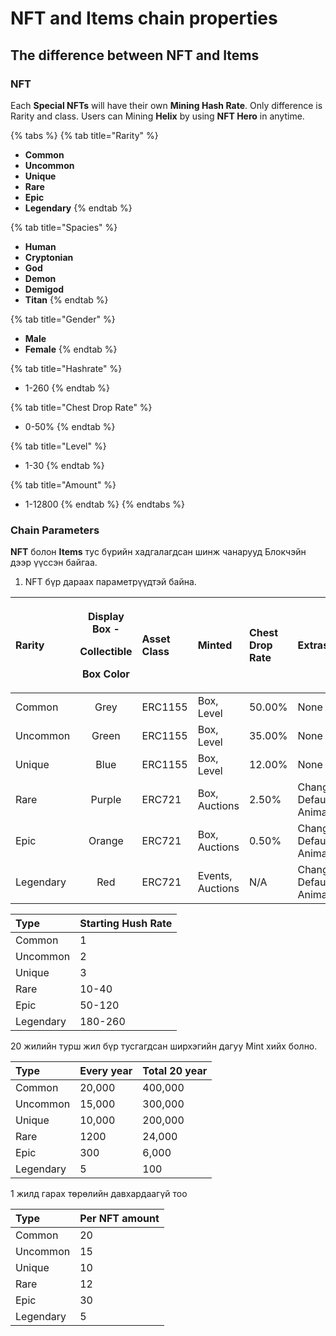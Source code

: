 # NFT and Items chain properties

## The difference between NFT and Items

### NFT 

Each **Special NFTs** will have their own **Mining Hash Rate**. Only difference is Rarity and class. Users can Mining **Helix** by using **NFT Hero** in anytime.

{% tabs %}
{% tab title="Rarity" %}
* **Common**
* **Uncommon**
* **Unique**
* **Rare**
* **Epic**
* **Legendary**
{% endtab %}

{% tab title="Spacies" %}
* **Human**
* **Cryptonian**
* **God**
* **Demon**
* **Demigod**
* **Titan**
{% endtab %}

{% tab title="Gender" %}
* **Male**
* **Female**
{% endtab %}

{% tab title="Hashrate" %}
* 1-260
{% endtab %}

{% tab title="Chest Drop Rate" %}
* 0-50%
{% endtab %}

{% tab title="Level" %}
* 1-30
{% endtab %}

{% tab title="Amount" %}
* 1-12800
{% endtab %}
{% endtabs %}

### Chain Parameters

**NFT** болон **Items** тус бүрийн хадгалагдсан шинж чанарууд Блокчэйн дээр үүссэн байгаа.

1.  NFT бүр дараах параметрүүдтэй байна.

<table>
  <thead>
    <tr>
      <th style="text-align:left">Rarity</th>
      <th style="text-align:center">
        <p>Display Box -</p>
        <p>Collectible</p>
        <p>Box Color</p>
      </th>
      <th style="text-align:left">Asset Class</th>
      <th style="text-align:left">Minted</th>
      <th style="text-align:left">Chest Drop Rate</th>
      <th style="text-align:left">Extras</th>
    </tr>
  </thead>
  <tbody>
    <tr>
      <td style="text-align:left">Common</td>
      <td style="text-align:center">Grey</td>
      <td style="text-align:left">ERC1155</td>
      <td style="text-align:left">Box, Level</td>
      <td style="text-align:left">50.00%</td>
      <td style="text-align:left">None</td>
    </tr>
    <tr>
      <td style="text-align:left">Uncommon</td>
      <td style="text-align:center">Green</td>
      <td style="text-align:left">ERC1155</td>
      <td style="text-align:left">Box, Level</td>
      <td style="text-align:left">35.00%</td>
      <td style="text-align:left">None</td>
    </tr>
    <tr>
      <td style="text-align:left">Unique</td>
      <td style="text-align:center">Blue</td>
      <td style="text-align:left">ERC1155</td>
      <td style="text-align:left">Box, Level</td>
      <td style="text-align:left">12.00%</td>
      <td style="text-align:left">None</td>
    </tr>
    <tr>
      <td style="text-align:left">Rare</td>
      <td style="text-align:center">Purple</td>
      <td style="text-align:left">ERC721</td>
      <td style="text-align:left">Box, Auctions</td>
      <td style="text-align:left">2.50%</td>
      <td style="text-align:left">Change Default Animation</td>
    </tr>
    <tr>
      <td style="text-align:left">Epic</td>
      <td style="text-align:center">Orange</td>
      <td style="text-align:left">ERC721</td>
      <td style="text-align:left">Box, Auctions</td>
      <td style="text-align:left">0.50%</td>
      <td style="text-align:left">Change Default Animation</td>
    </tr>
    <tr>
      <td style="text-align:left">Legendary</td>
      <td style="text-align:center">Red</td>
      <td style="text-align:left">ERC721</td>
      <td style="text-align:left">Events, Auctions</td>
      <td style="text-align:left">N/A</td>
      <td style="text-align:left">Change Default Animation</td>
    </tr>
  </tbody>
</table>

| Type | Starting Hush Rate |
| :--- | :--- |
| Common | 1 |
| Uncommon | 2 |
| Unique | 3 |
| Rare | 10-40 |
| Epic | 50-120 |
| Legendary | 180-260 |

   20 жилийн турш жил бүр тусгагдсан ширхэгийн дагуу Мint хийх болно.

| Type | Every year | Total 20 year  |
| :--- | :--- | :--- |
| Common | 20,000 | 400,000 |
| Uncommon | 15,000 | 300,000 |
| Unique | 10,000 | 200,000 |
| Rare | 1200 | 24,000 |
| Epic | 300 | 6,000 |
| Legendary | 5 | 100 |

1 жилд гарах төрөлийн давхардаагүй тоо

| Type | Per NFT amount |
| :--- | :--- |
| Common | 20 |
| Uncommon | 15 |
| Unique | 10 |
| Rare | 12 |
| Epic | 30 |
| Legendary | 5 |

  

